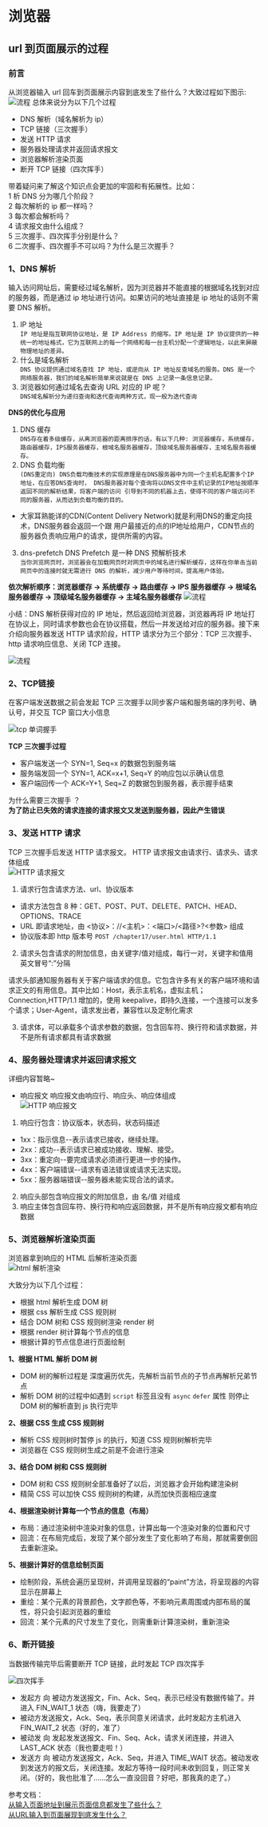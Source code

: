 # 浏览器
## url 到页面展示的过程
###  前言
  从浏览器输入 url 回车到页面展示内容到底发生了些什么？大致过程如下图示:
  ![流程](../.vuepress/public/web/web.png)
  总体来说分为以下几个过程  
  - DNS 解析（域名解析为 ip）
  - TCP 链接（三次握手）
  - 发送 HTTP 请求
  - 服务器处理请求并返回请求报文
  - 浏览器解析渲染页面
  - 断开 TCP 链接（四次挥手）   

  带着疑问来了解这个知识点会更加的牢固和有拓展性。比如：  
  1 析 DNS 分为哪几个阶段？   
  2 每次解析的 ip 都一样吗？  
  3 每次都会解析吗？  
  4 请求报文由什么组成？  
  5 三次握手、四次挥手分别是什么？  
  6 二次握手、四次握手不可以吗？为什么是三次握手？

  ### 1、DNS 解析
  输入访问网址后，需要经过域名解析，因为浏览器并不能直接的根据域名找到对应的服务器，而是通过 ip 地址进行访问。如果访问的地址直接是 ip 地址的话则不需要 DNS 解析。
  1. IP 地址  
  `IP 地址是指互联网协议地址，是 IP Address 的缩写。IP 地址是 IP 协议提供的一种统一的地址格式，它为互联网上的每一个网络和每一台主机分配一个逻辑地址，以此来屏蔽物理地址的差异。`
  2. 什么是域名解析   
  `DNS 协议提供通过域名查找 IP 地址，或逆向从 IP 地址反查域名的服务。DNS 是一个网络服务器，我们的域名解析简单来说就是在 DNS 上记录一条信息记录。`
  3. 浏览器如何通过域名去查询 URL 对应的 IP 呢？  
  `DNS域名解析分为递归查询和迭代查询两种方式，现一般为迭代查询`

  **DNS的优化与应用**
  1. DNS 缓存   
  `DNS存在着多级缓存，从离浏览器的距离排序的话，有以下几种: 浏览器缓存，系统缓存，路由器缓存，IPS服务器缓存，根域名服务器缓存，顶级域名服务器缓存，主域名服务器缓存。`
  2. DNS 负载均衡   
  `(DNS重定向) DNS负载均衡技术的实现原理是在DNS服务器中为同一个主机名配置多个IP地址，在应答DNS查询时， DNS服务器对每个查询将以DNS文件中主机记录的IP地址按顺序返回不同的解析结果，将客户端的访问 引导到不同的机器上去，使得不同的客户端访问不同的服务器，从而达到负载均衡的目的。`
  - 大家耳熟能详的CDN(Content Delivery Network)就是利用DNS的重定向技术，DNS服务器会返回一个跟 用户最接近的点的IP地址给用户，CDN节点的服务器负责响应用户的请求，提供所需的内容。
  3. dns-prefetch DNS Prefetch 是一种 DNS 预解析技术    
  `当你浏览网页时，浏览器会在加载网页时对网页中的域名进行解析缓存，这样在你单击当前网页中的连接时就无需进行 DNS 的解析，减少用户等待时间，提高用户体验。`

  **依次解析顺序：浏览器缓存 -> 系统缓存 -> 路由缓存 -> IPS 服务器缓存 -> 根域名服务器缓存 -> 顶级域名服务器缓存 -> 主域名服务器缓存**
  ![流程](../.vuepress/public/web/dns.png)

  小结：DNS 解析获得对应的 IP 地址，然后返回给浏览器，浏览器再将 IP 地址打在协议上，同时请求参数也会在协议搭载，然后一并发送给对应的服务器。接下来介绍向服务器发送 HTTP 请求阶段，HTTP 请求分为三个部分：TCP 三次握手、http 请求响应信息、关闭 TCP 连接。

  ![流程](../.vuepress/public/web/send.png)

  ### 2、TCP链接
  在客户端发送数据之前会发起 TCP 三次握手以同步客户端和服务端的序列号、确认号，并交互 TCP 窗口大小信息

  ![tcp 单词握手](../.vuepress/public/web/handle.jpg)

  **TCP 三次握手过程**
  - 客户端发送一个 SYN=1, Seq=x 的数据包到服务端
  - 服务端发回一个 SYN=1, ACK=x+1, Seq=Y 的响应包以示确认信息
  - 客户端回传一个 ACK=Y+1, Seq=Z 的数据包到服务器，表示握手结束

  为什么需要三次握手 ？   
  **为了防止已失效的请求连接的请求报文又发送到服务器，因此产生错误**

  ### 3、发送 HTTP 请求
  TCP 三次握手后发送 HTTP 请求报文。
  HTTP 请求报文由请求行、请求头、请求体组成    
  ![HTTP 请求报文](../.vuepress/public/web/http.jpg)
  1. 请求行包含请求方法、url、协议版本
  - 请求方法包含 8 种：GET、POST、PUT、DELETE、PATCH、HEAD、OPTIONS、TRACE
  - URL 即请求地址，由 <协议>：//<主机>：<端口>/<路径>?<参数> 组成
  - 协议版本即 http 版本号
  `POST /chapter17/user.html HTTP/1.1`    
  2. 请求头包含请求的附加信息，由关键字/值对组成，每行一对，关键字和值用英文冒号“:”分隔

  请求头部通知服务器有关于客户端请求的信息。它包含许多有关的客户端环境和请求正文的有用信息。其中比如：Host，表示主机名，虚拟主机；Connection,HTTP/1.1 增加的，使用 keepalive，即持久连接，一个连接可以发多个请求；User-Agent，请求发出者，兼容性以及定制化需求

  3. 请求体，可以承载多个请求参数的数据，包含回车符、换行符和请求数据，并不是所有请求都具有请求数据

  ### 4、服务器处理请求并返回请求报文
  详细内容暂略~   

  - 响应报文
  响应报文由响应行、响应头、响应体组成    
  ![HTTP 响应报文](../.vuepress/public/web/res.jpg)
  1. 响应行包含：协议版本，状态码，状态码描述
  - 1xx：指示信息--表示请求已接收，继续处理。
  - 2xx：成功--表示请求已被成功接收、理解、接受。
  - 3xx：重定向--要完成请求必须进行更进一步的操作。
  - 4xx：客户端错误--请求有语法错误或请求无法实现。
  - 5xx：服务器端错误--服务器未能实现合法的请求。
  2. 响应头部包含响应报文的附加信息，由 名/值 对组成
  3. 响应主体包含回车符、换行符和响应返回数据，并不是所有响应报文都有响应数据

  ### 5、浏览器解析渲染页面
  浏览器拿到响应的 HTML 后解析渲染页面    
  ![html 解析渲染](../.vuepress/public/web/html.jpg)

  大致分为以下几个过程：
  - 根据 html 解析生成 DOM 树
  - 根据 css 解析生成 CSS 规则树
  - 结合 DOM 树和 CSS 规则树渲染 render 树
  - 根据 render 树计算每个节点的信息
  - 根据计算的节点信息进行页面绘制

  **1、根据 HTML 解析 DOM 树**
  - DOM 树的解析过程是 深度遍历优先，先解析当前节点的子节点再解析兄弟节点
  - 解析 DOM 树的过程中如遇到 `script` 标签且没有 `async` `defer` 属性 则停止 DOM 树的解析直到 js 执行完毕
  
  **2、根据 CSS 生成 CSS 规则树**
  - 解析 CSS 规则树时暂停 js 的执行，知道 CSS 规则树解析完毕
  - 浏览器在 CSS 规则树生成之前是不会进行渲染

  **3、结合 DOM 树和 CSS 规则树**
  - DOM 树和 CSS 规则树全部准备好了以后，浏览器才会开始构建渲染树
  - 精简 CSS 可以加快 CSS 规则树的构建，从而加快页面相应速度

  **4、根据渲染树计算每一个节点的信息（布局）**
  - 布局：通过渲染树中渲染对象的信息，计算出每一个渲染对象的位置和尺寸
  - 回流：在布局完成后，发现了某个部分发生了变化影响了布局，那就需要倒回去重新渲染。

  **5、根据计算好的信息绘制页面**
  - 绘制阶段，系统会遍历呈现树，并调用呈现器的“paint”方法，将呈现器的内容显示在屏幕上
  - 重绘：某个元素的背景颜色，文字颜色等，不影响元素周围或内部布局的属性，将只会引起浏览器的重绘
  - 回流：某个元素的尺寸发生了变化，则需重新计算渲染树，重新渲染

  ### 6、断开链接
  当数据传输完毕后需要断开 TCP 链接，此时发起 TCP 四次挥手

  ![四次挥手](../.vuepress/public/web/close.png)

  - 发起方 向 被动方发送报文，Fin、Ack、Seq，表示已经没有数据传输了。并进入 FIN_WAIT_1 状态（嗨，我要走了）
  - 被动方发送报文，Ack、Seq，表示同意关闭请求，此时发起方主机进入 FIN_WAIT_2 状态（好的，准了）
  - 被动发 向 发起发发送报文、Fin、Seq、Ack，请求关闭连接，并进入 LAST_ACK 状态（我也要走啦！）
  - 发送方 向 被动方发送报文，Ack、Seq，并进入 TIME_WAIT 状态。被动发收到发送方的报文后，关闭连接。发起方等待一段时间未收到回复，则正常关闭。（好的，我也批准了……怎么一直没回音？好吧，那我真的走了。）

  参考文档：    
  [从输入页面地址到展示页面信息都发生了些什么？](https://github.com/kaola-fed/blog/issues/271)    
  [从URL输入到页面展现到底发生什么？](https://juejin.im/post/5c7646f26fb9a049fd108380#comment)    
